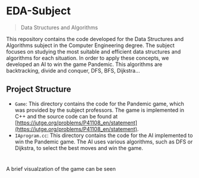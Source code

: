 # EDA-Subject
>Data Structures and Algorithms

This repository contains the code developed for the Data Structures and Algorithms subject in the Computer Engineering degree. The subject focuses on studying the most suitable and efficient data structures and algorithms for each situation. In order to apply these concepts, we developed an AI to win the game Pandemic. This algorithms are backtracking, divide and conquer, DFS, BFS, Dijkstra...

## Project Structure

-   `Game`: This directory contains the code for the Pandemic game, which was provided by the subject professors. The game is implemented in C++ and the source code can be found at [https://jutge.org/problems/P41108_en/statement](https://jutge.org/problems/P41108_en/statement).
-   `IAprogram.cc`: This directory contains the code for the AI implemented to win the Pandemic game. The AI uses various algorithms, such as DFS or Dijkstra, to select the best moves and win the game.
# 
A brief visualzation of the game can be seen


